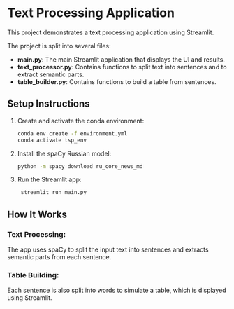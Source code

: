 # Text Processing Application

This project demonstrates a text processing application using Streamlit.

The project is split into several files:

- **main.py**: The main Streamlit application that displays the UI and results.
- **text_processor.py**: Contains functions to split text into sentences and to extract semantic parts.
- **table_builder.py**: Contains functions to build a table from sentences.

## Setup Instructions

1. Create and activate the conda environment:

   ```bash
   conda env create -f environment.yml
   conda activate tsp_env
   ```

2. Install the spaCy Russian model:

   ```bash
   python -m spacy download ru_core_news_md
   ```

3. Run the Streamlit app:

   ```bash
    streamlit run main.py
   ```

## How It Works

### Text Processing:

The app uses spaCy to split the input text into sentences and extracts semantic parts from each sentence.

### Table Building:

Each sentence is also split into words to simulate a table, which is displayed using Streamlit.

